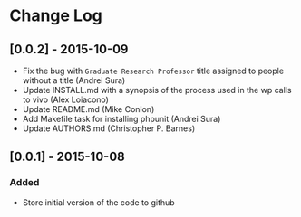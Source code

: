 # Change Log

## [0.0.2] - 2015-10-09

* Fix the bug with `Graduate Research Professor` title assigned to people without a title (Andrei Sura)
* Update INSTALL.md with a synopsis of the process used in the wp calls to vivo (Alex Loiacono)
* Update README.md (Mike Conlon)
* Add Makefile task for installing phpunit (Andrei Sura)
* Update AUTHORS.md (Christopher P. Barnes)


## [0.0.1] - 2015-10-08

### Added
* Store initial version of the code to github
